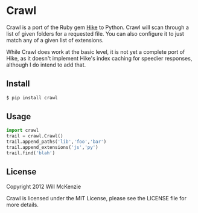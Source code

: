Crawl
=====

Crawl is a port of the Ruby gem
[Hike](https://github.com/sstephenson/hike) to Python. Crawl will scan
through a list of given folders for a requested file. You can also
configure it to just match any of a given list of extensions.

While Crawl does work at the basic level, it is not yet a complete port
of Hike, as it doesn't implement Hike's index caching for speedier
responses, although I do intend to add that.

Install
-------

```bash
$ pip install crawl
```

Usage
----

```python
import crawl
trail = crawl.Crawl()
trail.append_paths('lib','foo','bar')
trail.append_extensions('js','py')
trail.find('blah')
```

License
-------

Copyright 2012 Will McKenzie

Crawl is licensed under the MIT License, please see the LICENSE file for
more details.
